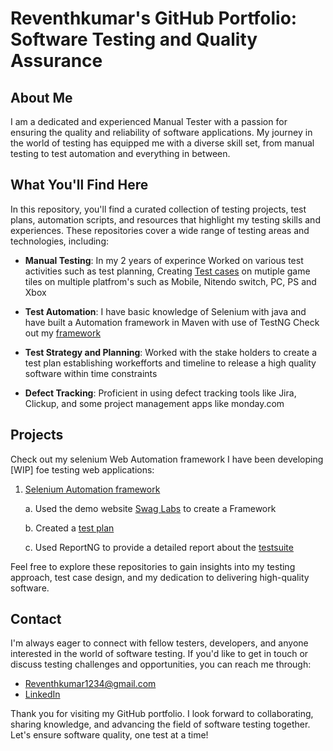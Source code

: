 # Reventhkumar's GitHub Portfolio: Software Testing and Quality Assurance

## About Me


I am a dedicated and experienced Manual Tester with a passion for ensuring the quality and reliability of software applications. My journey in the world of testing has equipped me with a diverse skill set, from manual testing to test automation and everything in between.

## What You'll Find Here

In this repository, you'll find a curated collection of testing projects, test plans, automation scripts, and resources that highlight my testing skills and experiences. These repositories cover a wide range of testing areas and technologies, including:

- **Manual Testing**: In my 2 years of experince Worked on various test activities such as test planning, Creating [Test cases](https://docs.google.com/spreadsheets/d/1MwTMjS76iXtZI42kVIxJa6ZRTHB901abBYeHHbZkClM/edit#gid=0) on mutiple game tiles on multiple platfrom's such as Mobile, Nitendo switch, PC, PS and Xbox

- **Test Automation**: I have basic knowledge of Selenium with java and have built a Automation framework in Maven with use of TestNG Check out my [framework](https://github.com/reventhkumar/Rev_FrameWork_Selenium_Java)

- **Test Strategy and Planning**: Worked with the stake holders to create a test plan establishing workefforts and timeline to release a high quality software within time constraints

- **Defect Tracking**: Proficient in using defect tracking tools like Jira, Clickup, and some project management apps like monday.com

## Projects

Check out my selenium Web Automation framework I have been developing [WIP] foe testing web applications:


1. [Selenium Automation framework](https://github.com/reventhkumar/Rev_FrameWork_Selenium_Java.git)

      a. Used the demo website [Swag Labs](https://www.saucedemo.com/v1/index.html) to create a Framework

      b. Created a [test plan](https://docs.google.com/document/d/1rzhbeMTPIXfukwqzAo-2jDne0vztLej8rfrxgidxT7E/edit?usp=sharing) 

      c. Used ReportNG to provide a detailed report about the [testsuite](file:///E:/Automation/Eclipse_Workspace/org.rev.selenium/test-output/index.html#)
         


Feel free to explore these repositories to gain insights into my testing approach, test case design, and my dedication to delivering high-quality software.


## Contact

I'm always eager to connect with fellow testers, developers, and anyone interested in the world of software testing. If you'd like to get in touch or discuss testing challenges and opportunities, you can reach me through:

- Reventhkumar1234@gmail.com
- [LinkedIn](https://www.linkedin.com/in/reventh-kumar-336249a3/)

Thank you for visiting my GitHub portfolio. I look forward to collaborating, sharing knowledge, and advancing the field of software testing together. Let's ensure software quality, one test at a time!

